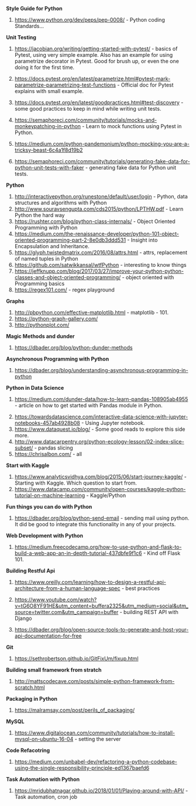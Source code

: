 **Style Guide for Python**
1) https://www.python.org/dev/peps/pep-0008/ - Python coding Standards...

**Unit Testing**

1) https://jacobian.org/writing/getting-started-with-pytest/ - basics of Pytest, using very simple example. Also has an example
for using parametrize decorator in Pytest. Good for brush up, or even the one doing it for the first time.

2) https://docs.pytest.org/en/latest/parametrize.html#pytest-mark-parametrize-parametrizing-test-functions - Official doc 
for Pytest explains with small example.

3) https://docs.pytest.org/en/latest/goodpractices.html#test-discovery - some good practices to keep in mind while writing
unit tests.

4) https://semaphoreci.com/community/tutorials/mocks-and-monkeypatching-in-python - Learn to mock functions using Pytest in Python.

5) https://medium.com/python-pandemonium/python-mocking-you-are-a-tricksy-beast-6c4a1f8d19b2

6) https://semaphoreci.com/community/tutorials/generating-fake-data-for-python-unit-tests-with-faker - generating fake data for Python unit tests.


**Python**

1) http://interactivepython.org/runestone/default/user/login - Python, data structures and algorithms with Python
2) http://www.souravsengupta.com/cds2015/python/LPTHW.pdf -   Learn Python the hard way
3) https://rushter.com/blog/python-class-internals/ - Object Oriented Programming with Python
4) https://medium.com/the-renaissance-developer/python-101-object-oriented-programming-part-2-8e0db3ddd531 - Insight into Encapsulation and Inheritance.
5) https://glyph.twistedmatrix.com/2016/08/attrs.html - attrs, replacement of named tuples in Python
6) https://github.com/satwikkansal/wtfPython - interesting to know things
7) https://jeffknupp.com/blog/2017/03/27/improve-your-python-python-classes-and-object-oriented-programming/ - object oriented with Programming basics 
8) https://regex101.com/ - regex playground

**Graphs**
1) http://pbpython.com/effective-matplotlib.html - matplotlib - 101.
2) https://python-graph-gallery.com/
3) http://pythonplot.com/

**Magic Methods and dunder**
  1) https://dbader.org/blog/python-dunder-methods
  
**Asynchronous Programming with Python**

1) https://dbader.org/blog/understanding-asynchronous-programming-in-python 
  


**Python in Data Science**

1. https://medium.com/dunder-data/how-to-learn-pandas-108905ab4955 - article on how to get started with Pandas module in Python.
2) https://towardsdatascience.com/interactive-data-science-with-jupyter-notebooks-457ab4928b08 - Using Jupyter notebook.
3) https://www.dataquest.io/blog/ - Some good reads to explore this side more.
4) http://www.datacarpentry.org/python-ecology-lesson/02-index-slice-subset/ - pandas slicing
5) https://chrisalbon.com/ - all


**Start with Kaggle**

1) https://www.analyticsvidhya.com/blog/2015/06/start-journey-kaggle/ - Starting with Kaggle. Which question to start from.
2) https://www.datacamp.com/community/open-courses/kaggle-python-tutorial-on-machine-learning - Kaggle/Python


**Fun things you can do with Python**

1) https://dbader.org/blog/python-send-email - sending mail using python. It did be good to integrate this functionality in any of your projects. 

**Web Development with Python**

1) https://medium.freecodecamp.org/how-to-use-python-and-flask-to-build-a-web-app-an-in-depth-tutorial-437dbfe9f1c6 - Kind off Flask 101. 


**Building Restful Api**

1) https://www.oreilly.com/learning/how-to-design-a-restful-api-architecture-from-a-human-language-spec - best practices

2) https://www.youtube.com/watch?v=tG6O8YF91HE&utm_content=buffera2325&utm_medium=social&utm_source=twitter.com&utm_campaign=buffer - building REST API with Django

3) https://dbader.org/blog/open-source-tools-to-generate-and-host-your-api-documentation-for-free

**Git**

1) https://sethrobertson.github.io/GitFixUm/fixup.html

**Building small framework from stratch**

1) http://mattscodecave.com/posts/simple-python-framework-from-scratch.html

**Packaging in Python**

1) https://malramsay.com/post/perils_of_packaging/

**MySQL**
1) https://www.digitalocean.com/community/tutorials/how-to-install-mysql-on-ubuntu-16-04 - setting the server

**Code Refacotring**
1) https://medium.com/unbabel-dev/refactoring-a-python-codebase-using-the-single-responsibility-principle-ed1367baefd6 

**Task Automation with Python**
1) https://mridubhatnagar.github.io/2018/01/01/Playing-around-with-API/ - Task automation, cron job


